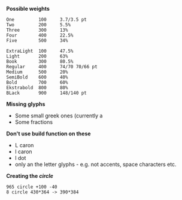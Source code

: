 **Possible weights**
```
One         100		3.7/3.5 pt		
Two         200		5.5%		
Three       300		13%		
Four        400		22.5%	
Five        500		34%		

ExtraLight  100		47.5%	
Light       200		63%
Book        300		80.5%
Regular     400		74/70 70/66 pt		
Medium      500		20%
SemiBold    600		40%
Bold        700		60%
Ekstrabold  800		80%
BLack       900		148/140 pt
```

**Missing glyphs**
* Some small greek ones (currently a 
* Some fractions

**Don't use build function on these**
* L caron
* l caron
* l dot
* only an the letter glyphs - e.g. not accents, space characters etc.

**Creating the _circle_**
```
965 circle +100 -40
8 circle 430*364 -> 390*384
```
